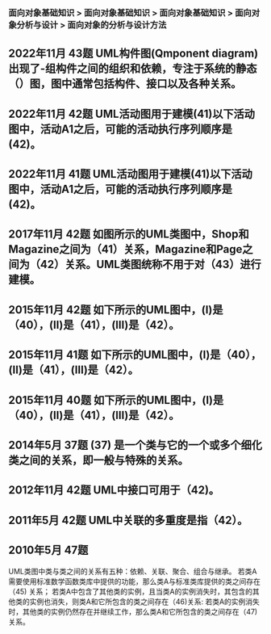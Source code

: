 ### 面向对象基础知识 > 面向对象基础知识 > 面向对象基础知识 > 面向对象分析与设计 > 面向对象的分析与设计方法

## 2022年11月 43题 UML构件图(Qmponent diagram)出现了-组构件之间的组织和依赖，专注于系统的静态（）图，图中通常包括构件、接口以及各种关系。

## 2022年11月 42题 UML活动图用于建模(41)以下活动图中，活动A1之后，可能的活动执行序列顺序是(42)。

## 2022年11月 41题 UML活动图用于建模(41)以下活动图中，活动A1之后，可能的活动执行序列顺序是(42)。

## 2017年11月 42题 如图所示的UML类图中，Shop和Magazine之间为（41）关系，Magazine和Page之间为（42）关系。UML类图统称不用于对（43）进行建模。

## 2015年11月 42题 如下所示的UML图中，(I)是（40），(Ⅱ)是（41），(Ⅲ)是（42）。

## 2015年11月 41题 如下所示的UML图中，(I)是（40），(Ⅱ)是（41），(Ⅲ)是（42）。

## 2015年11月 40题 如下所示的UML图中，(I)是（40），(Ⅱ)是（41），(Ⅲ)是（42）。

## 2014年5月 37题 (37) 是一个类与它的一个或多个细化类之间的关系，即一般与特殊的关系。

## 2012年11月 42题 UML中接口可用于（42)。

## 2011年5月 42题 UML中关联的多重度是指（42）。

## 2010年5月 47题
UML类图中类与类之间的关系有五种：依赖、关联、聚合、组合与继承。
若类A需要使用标准数学函数类库中提供的功能，那么类A与标准类库提供的类之间存在（45) 关系；
若类A中包含了其他类的实例，且当类A的实例消失时，其包含的其他类的实例也消失，则类A和它所包含的类之间存在（46)关系:
若类A的实例消失时，其他类的实例仍然存在并继续工作，那么类A和它所包含的类之间存在（47)关系。

